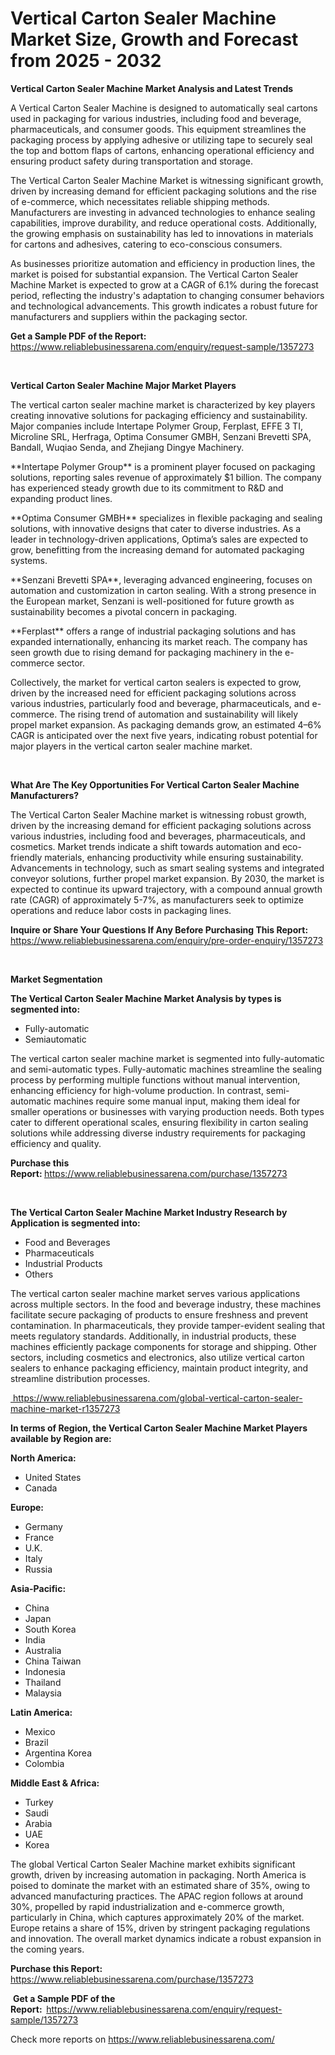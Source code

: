 <p><h1>Vertical Carton Sealer Machine Market Size, Growth and Forecast from 2025 - 2032</h1></p><p><strong>Vertical Carton Sealer Machine Market Analysis and Latest Trends</strong></p>
<p><p>A Vertical Carton Sealer Machine is designed to automatically seal cartons used in packaging for various industries, including food and beverage, pharmaceuticals, and consumer goods. This equipment streamlines the packaging process by applying adhesive or utilizing tape to securely seal the top and bottom flaps of cartons, enhancing operational efficiency and ensuring product safety during transportation and storage.</p><p>The Vertical Carton Sealer Machine Market is witnessing significant growth, driven by increasing demand for efficient packaging solutions and the rise of e-commerce, which necessitates reliable shipping methods. Manufacturers are investing in advanced technologies to enhance sealing capabilities, improve durability, and reduce operational costs. Additionally, the growing emphasis on sustainability has led to innovations in materials for cartons and adhesives, catering to eco-conscious consumers.</p><p>As businesses prioritize automation and efficiency in production lines, the market is poised for substantial expansion. The Vertical Carton Sealer Machine Market is expected to grow at a CAGR of 6.1% during the forecast period, reflecting the industry's adaptation to changing consumer behaviors and technological advancements. This growth indicates a robust future for manufacturers and suppliers within the packaging sector.</p></p>
<p><strong>Get a Sample PDF of the Report:&nbsp;</strong> <a href="https://www.reliablebusinessarena.com/enquiry/request-sample/1357273?utm_campaign=3024&utm_medium=2&utm_source=Github&utm_content=ia&utm_term=11042025&utm_id=vertical-carton-sealer-machine">https://www.reliablebusinessarena.com/enquiry/request-sample/1357273</a></p>
<p>&nbsp;</p>
<p><strong>Vertical Carton Sealer Machine Major Market Players</strong></p>
<p><p>The vertical carton sealer machine market is characterized by key players creating innovative solutions for packaging efficiency and sustainability. Major companies include Intertape Polymer Group, Ferplast, EFFE 3 TI, Microline SRL, Herfraga, Optima Consumer GMBH, Senzani Brevetti SPA, Bandall, Wuqiao Senda, and Zhejiang Dingye Machinery.</p><p>**Intertape Polymer Group** is a prominent player focused on packaging solutions, reporting sales revenue of approximately $1 billion. The company has experienced steady growth due to its commitment to R&D and expanding product lines.</p><p>**Optima Consumer GMBH** specializes in flexible packaging and sealing solutions, with innovative designs that cater to diverse industries. As a leader in technology-driven applications, Optima’s sales are expected to grow, benefitting from the increasing demand for automated packaging systems.</p><p>**Senzani Brevetti SPA**, leveraging advanced engineering, focuses on automation and customization in carton sealing. With a strong presence in the European market, Senzani is well-positioned for future growth as sustainability becomes a pivotal concern in packaging.</p><p>**Ferplast** offers a range of industrial packaging solutions and has expanded internationally, enhancing its market reach. The company has seen growth due to rising demand for packaging machinery in the e-commerce sector.</p><p>Collectively, the market for vertical carton sealers is expected to grow, driven by the increased need for efficient packaging solutions across various industries, particularly food and beverage, pharmaceuticals, and e-commerce. The rising trend of automation and sustainability will likely propel market expansion. As packaging demands grow, an estimated 4–6% CAGR is anticipated over the next five years, indicating robust potential for major players in the vertical carton sealer machine market.</p></p>
<p>&nbsp;</p>
<p><strong>What Are The Key Opportunities For Vertical Carton Sealer Machine Manufacturers?</strong></p>
<p><p>The Vertical Carton Sealer Machine market is witnessing robust growth, driven by the increasing demand for efficient packaging solutions across various industries, including food and beverages, pharmaceuticals, and cosmetics. Market trends indicate a shift towards automation and eco-friendly materials, enhancing productivity while ensuring sustainability. Advancements in technology, such as smart sealing systems and integrated conveyor solutions, further propel market expansion. By 2030, the market is expected to continue its upward trajectory, with a compound annual growth rate (CAGR) of approximately 5-7%, as manufacturers seek to optimize operations and reduce labor costs in packaging lines.</p></p>
<p><strong>Inquire or Share Your Questions If Any Before Purchasing This Report:</strong> <a href="https://www.reliablebusinessarena.com/enquiry/pre-order-enquiry/1357273?utm_campaign=3024&utm_medium=2&utm_source=Github&utm_content=ia&utm_term=11042025&utm_id=vertical-carton-sealer-machine">https://www.reliablebusinessarena.com/enquiry/pre-order-enquiry/1357273</a></p>
<p>&nbsp;</p>
<p><strong>Market Segmentation</strong></p>
<p><strong>The Vertical Carton Sealer Machine Market Analysis by types is segmented into:</strong></p>
<p><ul><li>Fully-automatic</li><li>Semiautomatic</li></ul></p>
<p><p>The vertical carton sealer machine market is segmented into fully-automatic and semi-automatic types. Fully-automatic machines streamline the sealing process by performing multiple functions without manual intervention, enhancing efficiency for high-volume production. In contrast, semi-automatic machines require some manual input, making them ideal for smaller operations or businesses with varying production needs. Both types cater to different operational scales, ensuring flexibility in carton sealing solutions while addressing diverse industry requirements for packaging efficiency and quality.</p></p>
<p><strong>Purchase this Report:&nbsp;</strong><a href="https://www.reliablebusinessarena.com/purchase/1357273?utm_campaign=3024&utm_medium=2&utm_source=Github&utm_content=ia&utm_term=11042025&utm_id=vertical-carton-sealer-machine">https://www.reliablebusinessarena.com/purchase/1357273</a></p>
<p>&nbsp;</p>
<p><strong>The Vertical Carton Sealer Machine Market Industry Research by Application is segmented into:</strong></p>
<p><ul><li>Food and Beverages</li><li>Pharmaceuticals</li><li>Industrial Products</li><li>Others</li></ul></p>
<p><p>The vertical carton sealer machine market serves various applications across multiple sectors. In the food and beverage industry, these machines facilitate secure packaging of products to ensure freshness and prevent contamination. In pharmaceuticals, they provide tamper-evident sealing that meets regulatory standards. Additionally, in industrial products, these machines efficiently package components for storage and shipping. Other sectors, including cosmetics and electronics, also utilize vertical carton sealers to enhance packaging efficiency, maintain product integrity, and streamline distribution processes.</p></p>
<p><a href="https://www.reliablebusinessarena.com/global-vertical-carton-sealer-machine-market-r1357273?utm_campaign=3024&utm_medium=2&utm_source=Github&utm_content=ia&utm_term=11042025&utm_id=vertical-carton-sealer-machine">&nbsp;https://www.reliablebusinessarena.com/global-vertical-carton-sealer-machine-market-r1357273</a></p>
<p><strong>In terms of Region, the Vertical Carton Sealer Machine Market Players available by Region are:</strong></p>
<p>
    <p> <strong> North America: </strong>
        <ul>
            <li>United States</li>
            <li>Canada</li>
        </ul>
        </p> 
    <p> <strong> Europe: </strong>
        <ul>
            <li>Germany</li>
            <li>France</li>
            <li>U.K.</li>
            <li>Italy</li>
            <li>Russia</li>
        </ul>
        </p> 
    <p> <strong> Asia-Pacific: </strong>
        <ul>
            <li>China</li>
            <li>Japan</li>
            <li>South Korea</li>
            <li>India</li>
            <li>Australia</li>
            <li>China Taiwan</li>
            <li>Indonesia</li>
            <li>Thailand</li>
            <li>Malaysia</li>
        </ul>
        </p> 
    <p> <strong> Latin America: </strong>
        <ul>
            <li>Mexico</li>
            <li>Brazil</li>
            <li>Argentina Korea</li>
            <li>Colombia</li>
        </ul>
        </p> 
    <p> <strong> Middle East & Africa: </strong>
        <ul>
            <li>Turkey</li>
            <li>Saudi</li>
            <li>Arabia</li>
            <li>UAE</li>
            <li>Korea</li>
        </ul>
    </p>
    </p>
<p><p>The global Vertical Carton Sealer Machine market exhibits significant growth, driven by increasing automation in packaging. North America is poised to dominate the market with an estimated share of 35%, owing to advanced manufacturing practices. The APAC region follows at around 30%, propelled by rapid industrialization and e-commerce growth, particularly in China, which captures approximately 20% of the market. Europe retains a share of 15%, driven by stringent packaging regulations and innovation. The overall market dynamics indicate a robust expansion in the coming years.</p></p>
<p><strong>Purchase this Report: </strong><a href="https://www.reliablebusinessarena.com/purchase/1357273?utm_campaign=3024&utm_medium=2&utm_source=Github&utm_content=ia&utm_term=11042025&utm_id=vertical-carton-sealer-machine">https://www.reliablebusinessarena.com/purchase/1357273</a></p>
<p>&nbsp;<strong>Get a Sample PDF of the Report:&nbsp;&nbsp;</strong><a href="https://www.reliablebusinessarena.com/enquiry/request-sample/1357273?utm_campaign=3024&utm_medium=2&utm_source=Github&utm_content=ia&utm_term=11042025&utm_id=vertical-carton-sealer-machine">https://www.reliablebusinessarena.com/enquiry/request-sample/1357273</a></p>
<p><strong></strong></p>
<p>Check more reports on <a href="https://www.reliablebusinessarena.com/?utm_campaign=3024&utm_medium=2&utm_source=Github&utm_content=ia&utm_term=11042025&utm_id=vertical-carton-sealer-machine">https://www.reliablebusinessarena.com/</a></p>